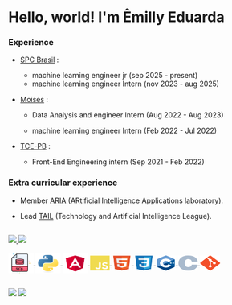 # Hello, world! I'm Êmilly Eduarda

### Experience

- [SPC Brasil](https://www.spcbrasil.org.br/) :
    - machine learning engineer jr (sep 2025 - present)
    - machine learning engineer Intern (nov 2023 - aug 2025)
      

- [Moises](https://moises.ai/) : 
    - Data Analysis and engineer Intern (Aug 2022 - Aug 2023)

    - machine learning engineer Intern (Feb 2022 - Jul 2022)


- [TCE-PB](https://tce.pb.gov.br/) :
    - Front-End Engineering intern (Sep 2021 - Feb 2022)


### Extra curricular experience

- Member [ARIA](https://aria.ci.ufpb.br/en/sobre/) (ARtificial Intelligence Applications laboratory).

- Lead <a href="https://github.com/TailUFPB">TAIL<a> (Technology and Artificial Intelligence League).

##
    

 <div>
  <a href="https://github.com/emillyedu">
  <img height="168em" src="https://github-readme-stats.vercel.app/api?username=emillyedu&show_icons=true&theme=dracula&include_all_commits=true&count_private=true"/>
  <img height="168em" src="https://github-readme-stats.vercel.app/api/top-langs/?username=emillyedu&layout=compact&langs_count=16&theme=dracula"/>
</div>
<div style="display: inline_block"><br>
  <img align="center" alt="emilly-SQL" height="40" width="50" src="https://github.com/emillyedu/emillyedu/blob/main/icons%20md-github/icons8-sql-64.png">
  <img align="center" alt="emilly-Python" height="40" width="50" src="https://raw.githubusercontent.com/devicons/devicon/master/icons/python/python-original.svg">
  <img align="center" alt="emilly-Angular" height="40" width="50" src="https://github.com/emillyedu/emillyedu/blob/main/icons%20md-github/angular.svg">  
  <img align="center" alt="emilly-Js" height="30" width="40" src="https://raw.githubusercontent.com/devicons/devicon/master/icons/javascript/javascript-plain.svg">
  <img align="center" alt="emilly-HTML" height="30" width="40" src="https://raw.githubusercontent.com/devicons/devicon/master/icons/html5/html5-original.svg">
  <img align="center" alt="emilly-CSS" height="30" width="40" src="https://raw.githubusercontent.com/devicons/devicon/master/icons/css3/css3-original.svg">
  <img align="center" alt="emilly-C" height="30" width="40" src="https://raw.githubusercontent.com/devicons/devicon/master/icons/cplusplus/cplusplus-original.svg">
  <img align="center" alt="emilly-C" height="30" width="40" src="https://raw.githubusercontent.com/devicons/devicon/master/icons/c/c-original.svg">
  <img align="center" alt="emilly-Git" height="30" width="40" src="https://raw.githubusercontent.com/devicons/devicon/master/icons/git/git-original.svg">
</div>
  
  ##
 
<div> 
  <a href="https://www.linkedin.com/in/emilly-eduarda/" target="_blank"><img src="https://img.shields.io/badge/-LinkedIn-%230077B5?style=for-the-badge&logo=linkedin&logoColor=white" target="_blank"></a> 
  <a href = "mailto:emillysilvasc@gmail.com"><img src="https://img.shields.io/badge/-Gmail-A52A2A?style=for-the-badge&logo=gmail&logoColor=white" target="_blank"></a>
 
 <!-- ![Snake animation](https://github.com/emillyedu/emillyedu/blob/output/github-contribution-grid-snake.svg) -->
 
</div>
